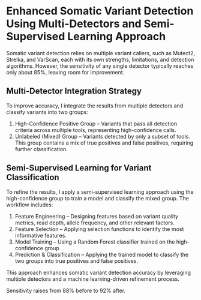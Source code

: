 # Enhanced Somatic Variant Detection Using Multi-Detectors and Semi-Supervised Learning Approach
Somatic variant detection relies on multiple variant callers, such as Mutect2, Strelka, and VarScan, each with its own strengths, limitations, and detection algorithms. However, the sensitivity of any single detector typically reaches only about 85%, leaving room for improvement.

## Multi-Detector Integration Strategy
To improve accuracy, I integrate the results from multiple detectors and classify variants into two groups:

1. High-Confidence Positive Group – Variants that pass all detection criteria across multiple tools, representing high-confidence calls.
2. Unlabeled (Mixed) Group – Variants detected by only a subset of tools. This group contains a mix of true positives and false positives, requiring further classification.

## Semi-Supervised Learning for Variant Classification
To refine the results, I apply a semi-supervised learning approach using the high-confidence group to train a model and classify the mixed group. The workflow includes:

1. Feature Engineering – Designing features based on variant quality metrics, read depth, allele frequency, and other relevant factors.
2. Feature Selection – Applying selection functions to identify the most informative features.
3. Model Training – Using a Random Forest classifier trained on the high-confidence group
4. Prediction & Classification – Applying the trained model to classify the two groups into true positives and false positives.

This approach enhances somatic variant detection accuracy by leveraging multiple detectors and a machine learning-driven refinement process.

Sensitivity raises from 88% before to 92% after.
